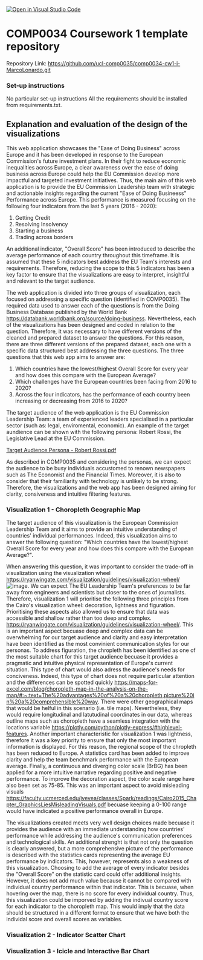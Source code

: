 [![Open in Visual Studio Code](https://classroom.github.com/assets/open-in-vscode-f059dc9a6f8d3a56e377f745f24479a46679e63a5d9fe6f495e02850cd0d8118.svg)](https://classroom.github.com/online_ide?assignment_repo_id=6729803&assignment_repo_type=AssignmentRepo)
# COMP0034 Coursework 1 template repository

Repository Link: https://github.com/ucl-comp0035/comp0034-cw1-i-MarcoLonardo.git 

### Set-up instructions

No particular set-up instructions
All the requirements should be installed from requirements.txt.

## Explanation and evaluation of the design of the visualizations

This web application showcases the "Ease of Doing Business" across Europe and it has been developed in response to the European Commission's future investment plans. In their fight to reduce economic inequalities across Europe, a clear awareness over the ease of doing business across Europe could help the EU Commission develop more impactful and targeted investment initiatives. Thus, the main aim of this web application is to provide the EU Commission Leadership team with strategic and actionable insights regarding the current "Ease of Doing Busineess" Performance across Europe. This performance is measured focusing on the following four indicators from the last 5 years (2016 - 2020):

1. Getting Credit 
2. Resolving Insolvency
3. Starting a business
4. Trading across borders 

An additional indicator, "Overall Score" has been introduced to describe the average performance of each country throughout this timeframe. It is assumed that these 5 indicators best address the EU Team's interests and requirements. Therefore, reducing the scope to this 5 indicators has been a key factor to ensure that the visualizations are easy to interpret, insightful and relevant to the target audience. 

The web application is divided into three groups of visualization, each focused on addressing a specific question (identified in COMP0035). The required data used to answer each of the questions is from the Doing Business Database published by the World Bank https://databank.worldbank.org/source/doing-business. Nevertheless, each of the visualizations has been designed and coded in relation to the question. Therefore, it was necessary to have different versions of the cleaned and prepared dataset to answer the questions. For this reason, there are three different versions of the prepared dataset, each one with a specific data structured best addressing the three questions. 
The three questions that this web app aims to answer are:

1. Which countries have the lowest/highest Overall Score for every year and how does this compare with the European Average?
2. Which challenges have the European countries been facing from 2016 to 2020?
3. Across the four indicators, has the performance of each country been increasing or decreasing from 2016 to 2020?



The target audience of the web application is the EU Commission Leadership Team: a team of experienced leaders specialised in a particular sector (such as: legal, enviromental, economic). An example of the target aundience can be shown with the following persona: Robert Rossi, the Legislative Lead at the EU Commission. 

[Target Audience Persona - Robert Rossi.pdf](https://github.com/ucl-comp0035/coursework-1-MarcoLonardo/files/7507856/Target.Audience.Persona.-.Robert.Rossi.pdf)

As described in COMP0035 and considering the personas, we can expect the audience to be busy individuals accustomed to renown newspapers such as The Economist and the Financial Times. Moreover, it is also to consider that their familiarity with technology is unlikely to be strong. Therefore, the visualizations and the web app has been designed aiming for clarity, consiveness and intuitive filtering features. 




### Visualization 1 - Choropleth Geographic Map

The target audience of this visualization is the European Commission Leadership Team and it aims to provide an intuitive understanding of countries' individual performances. Indeed, this visualization aims to answer the following question: "Which countries have the lowest/highest Overall Score for every year and how does this compare with the European Average?". 

When answering this question, it was important to consider the trade-off in visualization using the visualization wheel https://ryanwingate.com/visualization/guidelines/visualization-wheel/
![image](https://user-images.githubusercontent.com/64501760/154100878-a3a36c32-78c1-4e3e-9a88-e45523df55b4.png). We can expect The EU Leadership Team's preferences to be far away from engineers and scientists but closer to the ones of journalists. Therefore, visualization 1 will prioritise the following three principles from the Cairo's visualization wheel: decoration, lightness and figuration. Prioritising these aspects also allowed us to ensure that data was accessible and shallow rather than too deep and complex.  https://ryanwingate.com/visualization/guidelines/visualization-wheel/.
This is an important aspect becuase deep and complex data can be overwhelming for our target audience and clarity and easy interpretation have been identified as the most convinient communication styles for our personas.
To address figuration, the chropleth has been identified as one of the most suitable chart for this target audience becuase it provides a pragmatic and intuitive physical representation of Europe's current situation. This type of chart would also adress the audience's needs for conciveness. Indeed, this type of chart does not require particular attention and the differences can be spotted quickly https://maps-for-excel.com/blog/choropleth-map-in-the-analysis-on-the-map/#:~:text=The%20advantages%20of%20a%20choropleth,picture%20in%20a%20comprehensible%20way. There were other geographical maps that would be helful in this scenario (i.e. tile maps). Nevertheless, they would require longitudinal and latutudinal coordinates in our data, whereas outline maps such as choropleth have a seamless integration with the locations variable https://plotly.com/python/plotly-express/#highlevel-features. Another important characteristic for visualization 1 was lightness, therefore it was a key priority to ensure that only the most important information is displayed. For this reason, the regional scope of the chropleth has been reduced to Europe. A statistics card has been added to improve clarity and help the team benchmark performance with the European average. Finally, a continuous and diverging color scale (BrBG) has been applied for a more intuitive narrative regarding positive and negative performance. To improve the decoration aspect, the color scale range have also been set as 75-85. This was an important aspect to avoid misleading visuals https://faculty.ucmerced.edu/jvevea/classes/Spark/readings/Cairo2015_Chapter_GraphicsLiesMisleadingVisuals.pdf becuase keeping a 0-100 range would have indicated a positive performance overall in Europe. 


The visualizations created meets very well design choices made becuase it provides the audience with an immediate understanding how countries' performance while addressing the audience's communication preferences and technological skills. An additional strenght is that not only the question is clearly answered, but a more comprehensive picture of the performance is described with the statistics cards representing the average EU performance by indicators. This, however, represents also a weakness of this visualization. Choosing to add the average of every indicator besides the "Overall Score" on the statistic card could offer additional insights. However, it does not add much value because it cannot be compared with individual country performance within that indicator. This is becuase, when hovering over the map, there is no score for every individual country. Thus, this visualization could be imporved by adding the indivual country score for each indicator to the choropleth map. This would imply that the data should be structured in a different format to ensure that we have both the individal score and overall scores as variables.
      
  




### Visualization 2 - Indicator Scatter Chart





### Visualization 3 - Icicle and Interactive Bar Chart
